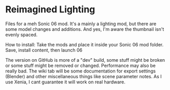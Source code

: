 # Reimagined Lighting
Files for a meh Sonic 06 mod. It's a mainly a lighting mod, but there are some model changes and additions. And yes, I'm aware the thumbnail isn't evenly spaced.

How to install:
Take the mods and place it inside your Sonic 06 mod folder. Save, install content, then launch 06

The version on GitHub is more of a "dev" build, some stuff might be broken or some stuff might be removed or changed. Performance may also be really bad. The wiki tab will be some documentation for export settings (Blender) and other miscellaneous things like scene parameter notes. As I use Xenia, I cant guarantee it will work on real hardware.
